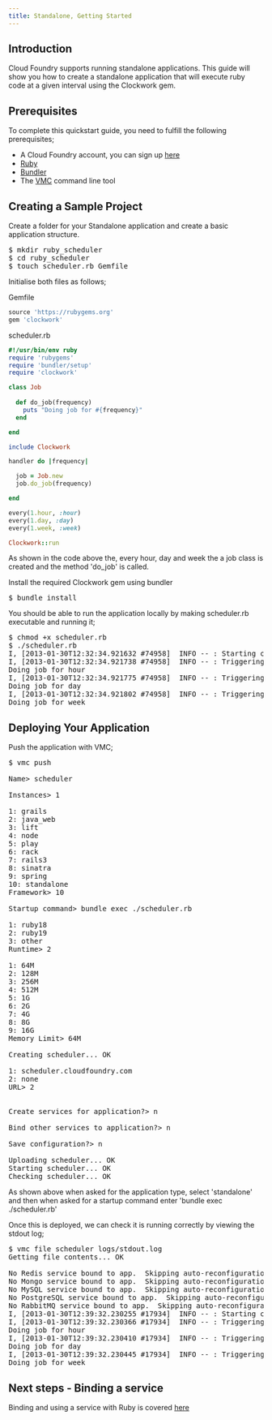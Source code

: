 ```yaml
---
title: Standalone, Getting Started
---
```


## <a id='intro'></a>Introduction ##

Cloud Foundry supports running standalone applications. This guide will show you how to create a standalone application that will execute ruby code at a given interval using the Clockwork gem.

## <a id='prerequisites'></a>Prerequisites ##

To complete this quickstart guide, you need to fulfill the following prerequisites;

* A Cloud Foundry account, you can sign up [here](https://my.cloudfoundry.com/signup)
* [Ruby](http://www.ruby-lang.org/en/)
* [Bundler](http://gembundler.com/)
* The [VMC](../../managing-apps/) command line tool 

## <a id='sample-project'></a>Creating a Sample Project ##

Create a folder for your Standalone application and create a basic application structure.

<pre class="terminal">
$ mkdir ruby_scheduler
$ cd ruby_scheduler
$ touch scheduler.rb Gemfile
</pre>

Initialise both files as follows;

Gemfile

~~~ruby
source 'https://rubygems.org'
gem 'clockwork'
~~~

scheduler.rb

~~~ruby
#!/usr/bin/env ruby
require 'rubygems'
require 'bundler/setup'
require 'clockwork'

class Job
  
  def do_job(frequency)
    puts "Doing job for #{frequency}"
  end

end

include Clockwork

handler do |frequency|

  job = Job.new
  job.do_job(frequency)

end

every(1.hour, :hour)
every(1.day, :day)
every(1.week, :week)

Clockwork::run
~~~

As shown in the code above the, every hour, day and week the a job class is created and the method 'do_job' is called. 

Install the required Clockwork gem using bundler

<pre class="terminal">
$ bundle install
</pre>

You should be able to run the application locally by making scheduler.rb executable and running it;

<pre class="terminal">
$ chmod +x scheduler.rb
$ ./scheduler.rb
I, [2013-01-30T12:32:34.921632 #74958]  INFO -- : Starting clock for 3 events: [ hour day week ]
I, [2013-01-30T12:32:34.921738 #74958]  INFO -- : Triggering '#&lt;Clockwork::Event:0x007fd51a1ec9f8&gt;'
Doing job for hour
I, [2013-01-30T12:32:34.921775 #74958]  INFO -- : Triggering '#&lt;Clockwork::Event:0x007fd51a1ec980&gt;'
Doing job for day
I, [2013-01-30T12:32:34.921802 #74958]  INFO -- : Triggering '#&lt;Clockwork::Event:0x007fd51a1ec908&gt;'
Doing job for week
</pre>

## <a id='deploying'></a>Deploying Your Application ##

Push the application with VMC;

<pre class="terminal">
$ vmc push

Name> scheduler  

Instances> 1

1: grails
2: java_web
3: lift
4: node
5: play
6: rack
7: rails3
8: sinatra
9: spring
10: standalone
Framework> 10

Startup command> bundle exec ./scheduler.rb

1: ruby18
2: ruby19
3: other
Runtime> 2

1: 64M
2: 128M
3: 256M
4: 512M
5: 1G
6: 2G
7: 4G
8: 8G
9: 16G
Memory Limit> 64M

Creating scheduler... OK

1: scheduler.cloudfoundry.com
2: none
URL> 2                         


Create services for application?> n

Bind other services to application?> n

Save configuration?> n

Uploading scheduler... OK
Starting scheduler... OK
Checking scheduler... OK
</pre>

As shown above when asked for the application type, select 'standalone' and then when asked for a startup command enter 'bundle exec ./scheduler.rb'

Once this is deployed, we can check it is running correctly by viewing the stdout log;

<pre class="terminal">
$ vmc file scheduler logs/stdout.log
Getting file contents... OK

No Redis service bound to app.  Skipping auto-reconfiguration.
No Mongo service bound to app.  Skipping auto-reconfiguration.
No MySQL service bound to app.  Skipping auto-reconfiguration.
No PostgreSQL service bound to app.  Skipping auto-reconfiguration.
No RabbitMQ service bound to app.  Skipping auto-reconfiguration.
I, [2013-01-30T12:39:32.230255 #17934]  INFO -- : Starting clock for 3 events: [ hour day week ]
I, [2013-01-30T12:39:32.230366 #17934]  INFO -- : Triggering '#&lt;Clockwork::Event:0x000000012205a0&gt;'
Doing job for hour
I, [2013-01-30T12:39:32.230410 #17934]  INFO -- : Triggering '#&lt;Clockwork::Event:0x00000001220500&gt;'
Doing job for day
I, [2013-01-30T12:39:32.230445 #17934]  INFO -- : Triggering '#&lt;Clockwork::Event:0x00000001220488&gt;'
Doing job for week
</pre>

## <a id='next-steps'></a>Next steps - Binding a service ##

Binding and using a service with Ruby is covered [here](./ruby-service-bindings.html)
